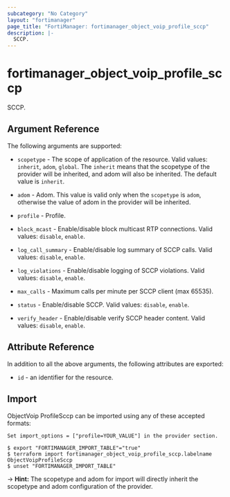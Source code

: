 ```yaml
---
subcategory: "No Category"
layout: "fortimanager"
page_title: "FortiManager: fortimanager_object_voip_profile_sccp"
description: |-
  SCCP.
---
```


# fortimanager_object_voip_profile_sccp
SCCP.

## Argument Reference


The following arguments are supported:

* `scopetype` - The scope of application of the resource. Valid values: `inherit`, `adom`, `global`. The `inherit` means that the scopetype of the provider will be inherited, and adom will also be inherited. The default value is `inherit`.
* `adom` - Adom. This value is valid only when the `scopetype` is `adom`, otherwise the value of adom in the provider will be inherited.
* `profile` - Profile.

* `block_mcast` - Enable/disable block multicast RTP connections. Valid values: `disable`, `enable`.

* `log_call_summary` - Enable/disable log summary of SCCP calls. Valid values: `disable`, `enable`.

* `log_violations` - Enable/disable logging of SCCP violations. Valid values: `disable`, `enable`.

* `max_calls` - Maximum calls per minute per SCCP client (max 65535).
* `status` - Enable/disable SCCP. Valid values: `disable`, `enable`.

* `verify_header` - Enable/disable verify SCCP header content. Valid values: `disable`, `enable`.



## Attribute Reference

In addition to all the above arguments, the following attributes are exported:
* `id` - an identifier for the resource.

## Import

ObjectVoip ProfileSccp can be imported using any of these accepted formats:
```
Set import_options = ["profile=YOUR_VALUE"] in the provider section.

$ export "FORTIMANAGER_IMPORT_TABLE"="true"
$ terraform import fortimanager_object_voip_profile_sccp.labelname ObjectVoipProfileSccp
$ unset "FORTIMANAGER_IMPORT_TABLE"
```
-> **Hint:** The scopetype and adom for import will directly inherit the scopetype and adom configuration of the provider.
